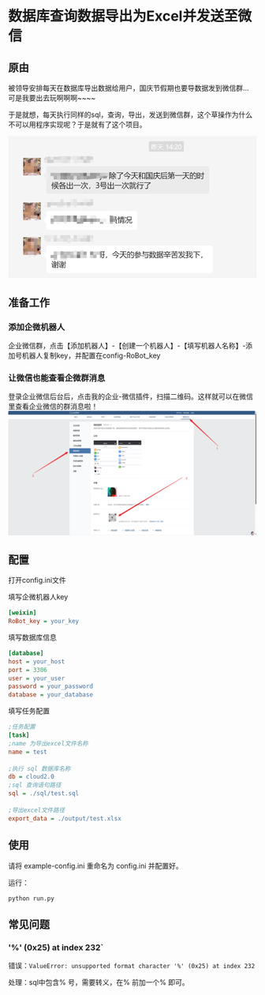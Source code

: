 # 数据库查询数据导出为Excel并发送至微信

## 原由

被领导安排每天在数据库导出数据给用户，国庆节假期也要导数据发到微信群... 可是我要出去玩啊啊啊~~~~

于是就想，每天执行同样的sql，查询，导出，发送到微信群，这个草操作为什么不可以用程序实现呢？于是就有了这个项目。

![img.png](img/img.png)

## 准备工作

### 添加企微机器人

企业微信群，点击【添加机器人】-【创建一个机器人】-【填写机器人名称】-添加号机器人复制key，并配置在config-RoBot_key

### 让微信也能查看企微群消息

登录企业微信后台后，点击我的企业-微信插件，扫描二维码。这样就可以在微信里查看企业微信的群消息啦！
![img_4.png](img/img_4.png)

## 配置

打开config.ini文件

填写企微机器人key

```ini
[weixin]
RoBot_key = your_key
```

填写数据库信息

```ini
[database]
host = your_host
port = 3306
user = your_user
password = your_password
database = your_database 
```

填写任务配置

```ini
;任务配置
[task]
;name 为导出excel文件名称
name = test

;执行 sql 数据库名称
db = cloud2.0
;sql 查询语句路径
sql = ./sql/test.sql

;导出excel文件路径
export_data = ./output/test.xlsx
```

## 使用

请将 example-config.ini 重命名为 config.ini 并配置好。

运行：

```shell
python run.py
```

## 常见问题

### '%' (0x25) at index 232`

错误：`ValueError: unsupported format character '%' (0x25) at index 232`

处理：sql中包含% 号，需要转义，在% 前加一个% 即可。